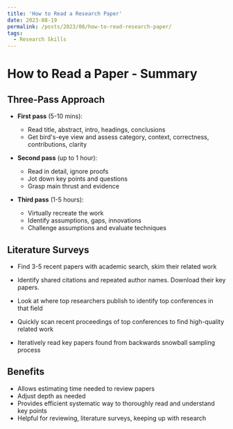 ```yaml
---
title: 'How to Read a Research Paper'
date: 2023-08-19  
permalink: /posts/2023/08/how-to-read-research-paper/
tags:
  - Research Skills
---
```


# How to Read a Paper - Summary

## Three-Pass Approach

- **First pass** (5-10 mins):
    - Read title, abstract, intro, headings, conclusions
    - Get bird's-eye view and assess category, context, correctness, contributions, clarity

- **Second pass** (up to 1 hour):
    - Read in detail, ignore proofs
    - Jot down key points and questions
    - Grasp main thrust and evidence

- **Third pass** (1-5 hours): 
    - Virtually recreate the work
    - Identify assumptions, gaps, innovations
    - Challenge assumptions and evaluate techniques

## Literature Surveys

- Find 3-5 recent papers with academic search, skim their related work 

- Identify shared citations and repeated author names. Download their key papers.

- Look at where top researchers publish to identify top conferences in that field

- Quickly scan recent proceedings of top conferences to find high-quality related work

- Iteratively read key papers found from backwards snowball sampling process

## Benefits

- Allows estimating time needed to review papers
- Adjust depth as needed
- Provides efficient systematic way to thoroughly read and understand key points
- Helpful for reviewing, literature surveys, keeping up with research